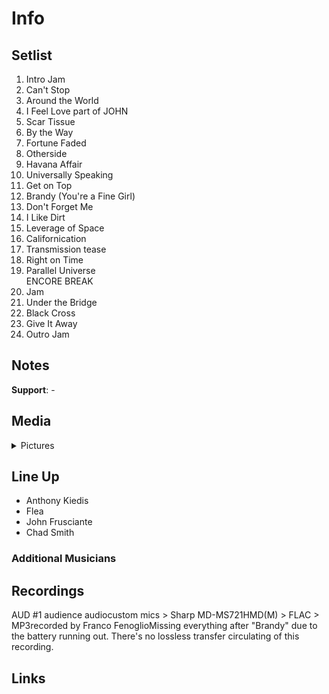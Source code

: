 # Info

## Setlist

1. Intro Jam
2. Can't Stop
3. Around the World
4. I Feel Love part of JOHN
5. Scar Tissue
6. By the Way
7. Fortune Faded
8. Otherside
9. Havana Affair
10. Universally Speaking
11. Get on Top
12. Brandy (You're a Fine Girl)
13. Don't Forget Me
14. I Like Dirt
15. Leverage of Space
16. Californication
17. Transmission tease
18. Right on Time
19. Parallel Universe
<br>ENCORE BREAK
20. Jam
21. Under the Bridge
22. Black Cross
23. Give It Away
24. Outro Jam

## Notes

**Support**: -

## Media 

<details>
  <summary>Pictures</summary>
  <!--<img alt="Setlist" title="Setlist" src="_.jpg" height="200" />-->
</details>

## Line Up

* Anthony Kiedis
* Flea
* John Frusciante
* Chad Smith

### Additional Musicians

## Recordings

AUD #1
audience audiocustom mics > Sharp MD-MS721HMD(M) > FLAC > MP3recorded by Franco FenoglioMissing everything after "Brandy" due to the battery running out. There's no lossless transfer circulating of this recording.

## Links
